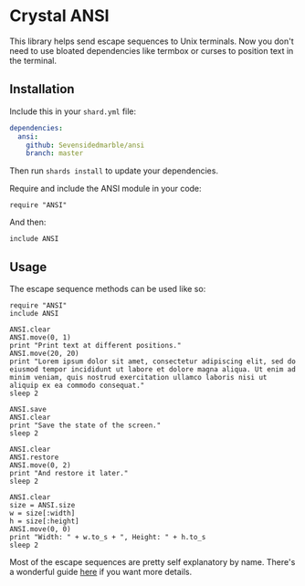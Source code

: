 # Crystal ANSI

This library helps send escape sequences to Unix terminals. Now you don't need to use bloated dependencies like termbox or curses to position text in the terminal.

## Installation

Include this in your `shard.yml` file:

```yml
dependencies:
  ansi:
    github: Sevensidedmarble/ansi
    branch: master
```

Then run `shards install` to update your dependencies.

Require and include the ANSI module in your code:

`require "ANSI"`

And then:

`include ANSI`

## Usage

The escape sequence methods can be used like so:

```crystal
require "ANSI"
include ANSI

ANSI.clear
ANSI.move(0, 1)
print "Print text at different positions."
ANSI.move(20, 20)
print "Lorem ipsum dolor sit amet, consectetur adipiscing elit, sed do eiusmod tempor incididunt ut labore et dolore magna aliqua. Ut enim ad minim veniam, quis nostrud exercitation ullamco laboris nisi ut aliquip ex ea commodo consequat."
sleep 2

ANSI.save
ANSI.clear
print "Save the state of the screen."
sleep 2

ANSI.clear
ANSI.restore
ANSI.move(0, 2)
print "And restore it later."
sleep 2

ANSI.clear
size = ANSI.size
w = size[:width]
h = size[:height]
ANSI.move(0, 0)
print "Width: " + w.to_s + ", Height: " + h.to_s
sleep 2
```

Most of the escape sequences are pretty self explanatory by name. There's a wonderful guide [here](http://invisible-island.net/xterm/ctlseqs/ctlseqs.html) if you want more details.

